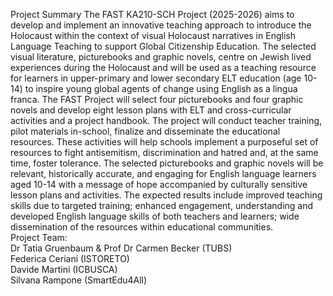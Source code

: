 Project Summary
The FAST KA210-SCH Project (2025-2026) aims to develop and implement an innovative
teaching approach to introduce the Holocaust within the context of visual Holocaust
narratives in English Language Teaching to support Global Citizenship Education. The
selected visual literature, picturebooks and graphic novels, centre on Jewish lived
experiences during the Holocaust and will be used as a teaching resource for learners in
upper-primary and lower secondary ELT education (age 10-14) to inspire young global
agents of change using English as a lingua franca.
The FAST Project will select four picturebooks and four graphic novels and develop eight
lesson plans with ELT and cross-curricular activities and a project handbook. The project
will conduct teacher training, pilot materials in-school, finalize and disseminate the
educational resources. These activities will help schools implement a purposeful set of
resources to fight antisemitism, discrimination and hatred and, at the same time, foster
tolerance.
The selected picturebooks and graphic novels will be relevant, historically accurate, and
engaging for English language learners aged 10-14 with a message of hope accompanied
by culturally sensitive lesson plans and activities. The expected results include improved
teaching skills due to targeted training; enhanced engagement, understanding and
developed English language skills of both teachers and learners; wide dissemination of
the resources within educational communities.<br>
Project Team:<br>
Dr Tatia Gruenbaum & Prof Dr Carmen Becker (TUBS)<br>
Federica Ceriani (ISTORETO)<br>
Davide Martini (ICBUSCA)<br>
Silvana Rampone (SmartEdu4All)
